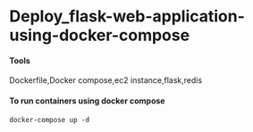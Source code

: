 # Deploy_flask-web-application-using-docker-compose
#### Tools 
Dockerfile,Docker compose,ec2 instance,flask,redis
#### To run containers using docker compose
```docker-compose up -d ```
